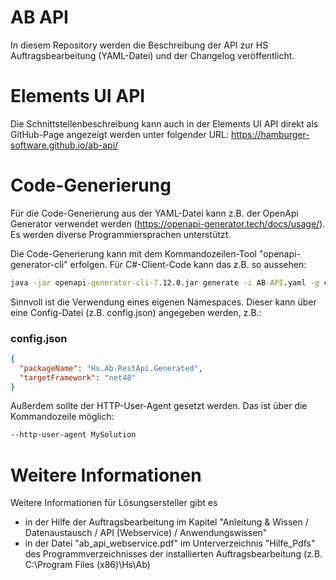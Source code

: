 # AB API
In diesem Repository werden die Beschreibung der API zur HS Auftragsbearbeitung (YAML-Datei) und der Changelog veröffentlicht.

# Elements UI API
Die Schnittstellenbeschreibung kann auch in der Elements UI API direkt als GitHub-Page angezeigt werden unter folgender URL:
https://hamburger-software.github.io/ab-api/

# Code-Generierung
Für die Code-Generierung aus der YAML-Datei kann z.B. der OpenApi Generator verwendet werden (https://openapi-generator.tech/docs/usage/).
Es werden diverse Programmiersprachen unterstützt. 

Die Code-Generierung kann mit dem Kommandozeilen-Tool "openapi-generator-cli" erfolgen. Für C#-Client-Code kann das z.B. so aussehen:
```bat
java -jar openapi-generator-cli-7.12.0.jar generate -i AB-API.yaml -g csharp --generate-alias-as-model --model-name-suffix Model -c config.json --http-user-agent MySolution -o C:\TEMP\Hs.Ab.RestApi
```

Sinnvoll ist die Verwendung eines eigenen Namespaces. Dieser kann über eine Config-Datei (z.B. config.json) angegeben werden, z.B.:
### config.json
```json
{
  "packageName": "Hs.Ab.RestApi.Generated",
  "targetFramework": "net48"
}
```

Außerdem sollte der HTTP-User-Agent gesetzt werden. Das ist über die Kommandozeile möglich: 
```bat
--http-user-agent MySolution
```

# Weitere Informationen
Weitere Informationen für Lösungsersteller gibt es
- in der Hilfe der Auftragsbearbeitung im Kapitel "Anleitung & Wissen / Datenaustausch / API (Webservice) / Anwendungswissen"
- in der Datei "ab_api_webservice.pdf" im Unterverzeichnis "Hilfe_Pdfs" des Programmverzeichnisses der installierten Auftragsbearbeitung (z.B. C:\Program Files (x86)\Hs\Ab) 
